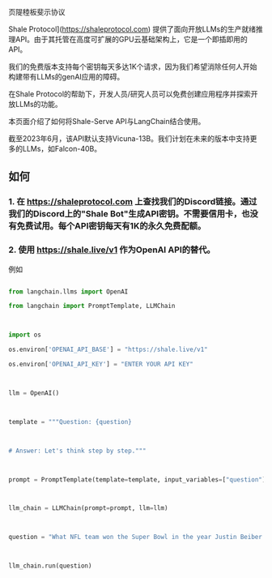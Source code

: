 页隄稑板斐示协议



Shale Protocol](https://shaleprotocol.com) 提供了面向开放LLMs的生产就绪推理API。由于其托管在高度可扩展的GPU云基础架构上，它是一个即插即用的API。



我们的免费版本支持每个密钥每天多达1K个请求，因为我们希望消除任何人开始构建带有LLMs的genAI应用的障碍。



在Shale Protocol的帮助下，开发人员/研究人员可以免费创建应用程序并探索开放LLMs的功能。



本页面介绍了如何将Shale-Serve API与LangChain结合使用。



截至2023年6月，该API默认支持Vicuna-13B。我们计划在未来的版本中支持更多的LLMs，如Falcon-40B。





## 如何



### 1. 在 https://shaleprotocol.com 上查找我们的Discord链接。通过我们的Discord上的"Shale Bot"生成API密钥。不需要信用卡，也没有免费试用。每个API密钥每天有1K的永久免费配额。



### 2. 使用 https://shale.live/v1 作为OpenAI API的替代。



例如

```python

from langchain.llms import OpenAI

from langchain import PromptTemplate, LLMChain



import os

os.environ['OPENAI_API_BASE'] = "https://shale.live/v1"

os.environ['OPENAI_API_KEY'] = "ENTER YOUR API KEY"



llm = OpenAI()



template = """Question: {question}



# Answer: Let's think step by step."""



prompt = PromptTemplate(template=template, input_variables=["question"])



llm_chain = LLMChain(prompt=prompt, llm=llm)



question = "What NFL team won the Super Bowl in the year Justin Beiber was born?"



llm_chain.run(question)



```

